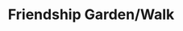---
pid: WS134
title: Friendship Garden/Walk
location_transcription: 
zipcode: '33193'
outside_phl: 'Miami FL '
neighborhood: 
age: '18'
age_range: 13-19
instagram: 
image_file_name: WS_134.jpg
proposal_transcription: |-
  I. History/Info of diff. religions
  II. Picturesque garden, made to interact w/ ppl
  III. Exit
  - Made to remind us that friendships exist between anyone. It ignores barriers of religion, sex, class, education, etc.
topic: History,Inclusivity,Religion
topic_summary: 0, 0, 0
type: Garden,Interactive
keywords_other: diversity, friendship
credit: 
image_labels: 
twitter: 
facebook: 
permalink: "/monuments/ws134/"
layout: item-page
---